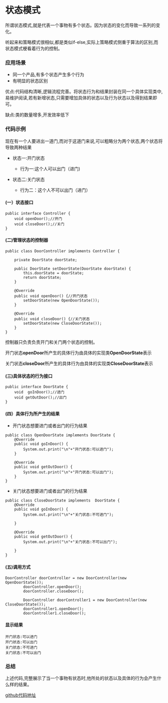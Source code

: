 # 状态模式

所谓状态模式,就是代表一个事物有多个状态。因为状态的变化而导致一系列的变化。

听起来和策略模式很相似,都是类似if-else,实际上策略模式侧重于算法的区别,而
状态模式梗看着行为的控制。



### 应用场景

-  同一个产品,有多个状态产生多个行为
-  有明显的状态区别

优点:代码结构清晰,逻辑流程完善。将状态行为和结果封装在同一个具体实现类中,易维护阅读,若有新增状态,只需要增加具体的状态以及行为状态以及得到结果即可。

缺点:类的数量增多,开发效率低下

### 代码示例

现在有一个人要进出一道门,而对于这道门来说,可以粗略分为两个状态,两个状态将导致两种结果

- 状态一:开门状态
  - 行为一:这个人可以出门（进门)

- 状态二:关门状态
   -  行为二：这个人不可以出门（进门）



#### (一）状态接口

```
public interface Controller {
    void openDoor();//开门
    void closeDoor();//关门
}
```

#### (二)管理状态的控制器

```
public class DoorController implements Controller {

    private DoorState doorState;

    public DoorState setDoorState(DoorState doorState) {
        this.doorState = doorState;
        return doorState;
    }

    @Override
    public void openDoor() {//开门状态
        setDoorState(new OpenDoorState());
    }

    @Override
    public void closeDoor() {//关门状态
        setDoorState(new CloseDoorState());
    }
}
```
控制器只负责负责开门和关门两个状态的控制。

开门状态**openDoor**所产生的具体行为由具体的实现类**OpenDoorState**表示

关门状态**closeDoor**所产生的具体行为由具体的实现类**CloseDoorState**表示

#### (三)具体状态的行为接口

```
public interface DoorState {
    void  goInDoor();//进门
    void getOutDoor();//出门
}
```

#### (四）具体行为所产生的结果

-  开门状态想要进门或者出门的行为结果

```
public class OpenDoorState implements DoorState {
    @Override
    public void goInDoor() {
        System.out.print("\n"+"开门状态:可以进门");
    }

    @Override
    public void getOutDoor() {
        System.out.print("\n"+"开门状态:可以出门");
    }
}
```
-  关门状态想要进门或者出门的行为结果


```
public class CloseDoorState implements  DoorState {
    @Override
    public void goInDoor() {
        System.out.print("\n"+"关门状态:不可进门");

    }

    @Override
    public void getOutDoor() {
        System.out.print("\n"+"关门状态:不可以出门");

    }
}

```

#### (五)调用方式

```
DoorController doorController = new DoorController(new OpenDoorState());
        doorController.openDoor();
        doorController.closeDoor();

        DoorController doorController1 = new DoorController(new CloseDoorState());
        doorController1.openDoor();
        doorController1.closeDoor();
```

#### 显示结果

```
开门状态:可以进门
开门状态:可以出门
关门状态:不可进门
关门状态:不可以出门

```

###  总结

上述代码,完整展示了当一个事物有状态时,他所处的状态以及具体的行为会产生什么样的结果。

[github代码地址](https://github.com/Allure0/AndroidDesignPattern/blob/master/app/src/main/java/com/allure/designPattern/state/StateTest.java)

